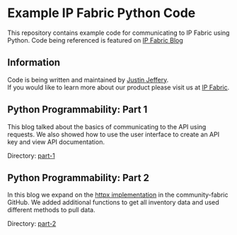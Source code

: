 # Example IP Fabric Python Code

This repository contains example code for communicating to IP Fabric using Python.
Code being referenced is featured on [IP Fabric Blog](https://ipfabric.io/blog/)

## Information
Code is being written and maintained by [Justin Jeffery](mailto:justin.jeffery@ipfabric.io).  
If you would like to learn more about our product please visit us at [IP Fabric](ipfabric.io). 

## Python Programmability: Part 1

This blog talked about the basics of communicating to the API using requests.
We also showed how to use the user interface to create an API key and view API documentation.

Directory: [part-1](part-1)

## Python Programmability: Part 2

In this blog we expand on the [httpx implementation](https://github.com/community-fabric/integration-demos/tree/main/api_clients/ipf)
in the community-fabric GitHub.  We added additional functions to get all inventory data
and used different methods to pull data.

Directory: [part-2](blog)
